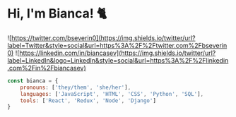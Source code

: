 # Hi, I'm Bianca! 🐈

![https://twitter.com/bseverin0](https://img.shields.io/twitter/url?label=Twitter&style=social&url=https%3A%2F%2Ftwitter.com%2Fbseverin0)
![https://linkedin.com/in/biancasev](https://img.shields.io/twitter/url?label=LinkedIn&logo=LinkedIn&style=social&url=https%3A%2F%2Flinkedin.com%2Fin%2Fbiancasev)

```javascript
const bianca = {
    pronouns: ['they/them', 'she/her'],
    languages: ['JavaScript', 'HTML', 'CSS', 'Python', 'SQL'],
    tools: ['React', 'Redux', 'Node', 'Django']
}
```
